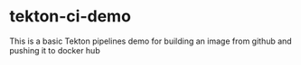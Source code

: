 # tekton-ci-demo
This is a basic Tekton pipelines demo for building an image from github and pushing it to docker hub
